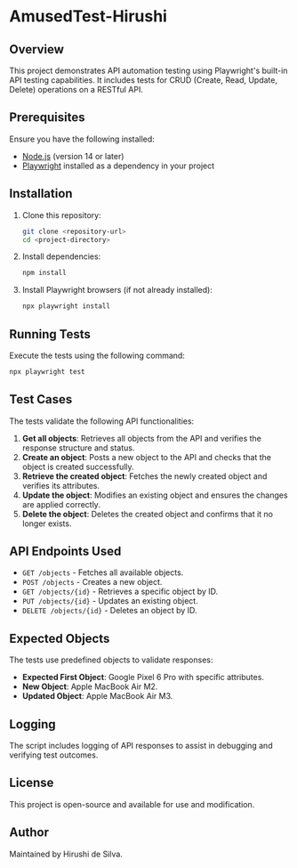 # AmusedTest-Hirushi

## Overview
This project demonstrates API automation testing using Playwright's built-in API testing capabilities. It includes tests for CRUD (Create, Read, Update, Delete) operations on a RESTful API.

## Prerequisites
Ensure you have the following installed:
- [Node.js](https://nodejs.org/) (version 14 or later)
- [Playwright](https://playwright.dev/) installed as a dependency in your project

## Installation
1. Clone this repository:
   ```sh
   git clone <repository-url>
   cd <project-directory>
   ```
2. Install dependencies:
   ```sh
   npm install
   ```
3. Install Playwright browsers (if not already installed):
   ```sh
   npx playwright install
   ```

## Running Tests
Execute the tests using the following command:
```sh
npx playwright test
```

## Test Cases
The tests validate the following API functionalities:

1. **Get all objects**: Retrieves all objects from the API and verifies the response structure and status.
2. **Create an object**: Posts a new object to the API and checks that the object is created successfully.
3. **Retrieve the created object**: Fetches the newly created object and verifies its attributes.
4. **Update the object**: Modifies an existing object and ensures the changes are applied correctly.
5. **Delete the object**: Deletes the created object and confirms that it no longer exists.

## API Endpoints Used
- `GET /objects` - Fetches all available objects.
- `POST /objects` - Creates a new object.
- `GET /objects/{id}` - Retrieves a specific object by ID.
- `PUT /objects/{id}` - Updates an existing object.
- `DELETE /objects/{id}` - Deletes an object by ID.

## Expected Objects
The tests use predefined objects to validate responses:
- **Expected First Object**: Google Pixel 6 Pro with specific attributes.
- **New Object**: Apple MacBook Air M2.
- **Updated Object**: Apple MacBook Air M3.

## Logging
The script includes logging of API responses to assist in debugging and verifying test outcomes.

## License
This project is open-source and available for use and modification.

## Author
Maintained by Hirushi de Silva.


